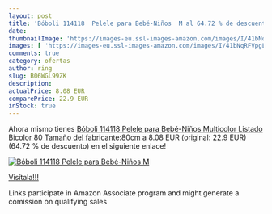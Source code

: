 ```yaml
---
layout: post
title: 'Bóboli 114118  Pelele para Bebé-Niños  M al 64.72 % de descuento'
date: 
thumbnailImage: 'https://images-eu.ssl-images-amazon.com/images/I/41bNqRFVpgL._SL200_.jpg'
images: [ 'https://images-eu.ssl-images-amazon.com/images/I/41bNqRFVpgL._SL200_.jpg' ]
comments: true
category: ofertas
author: ring
slug: B06WGL99ZK
description:
actualPrice: 8.08 EUR
comparePrice: 22.9 EUR
inStock: true
---
```


Ahora mismo tienes [Bóboli 114118  Pelele para Bebé-Niños  Multicolor  Listado Bicolor   80  Tamaño del fabricante:80cm ](https://www.amazon.es/dp/B06WGL99ZK/?tag=tolees-21) a 8.08 EUR (original: 22.9 EUR) (64.72 %  de descuento) en el siguiente enlace!

[![Bóboli 114118  Pelele para Bebé-Niños  M](https://images-eu.ssl-images-amazon.com/images/I/41bNqRFVpgL._SL200_.jpg)](https://www.amazon.es/dp/B06WGL99ZK/?tag=tolees-21)

[Visítala!!!](https://www.amazon.es/dp/B06WGL99ZK/?tag=tolees-21)

Links participate in Amazon Associate program and might generate a comission on qualifying sales
